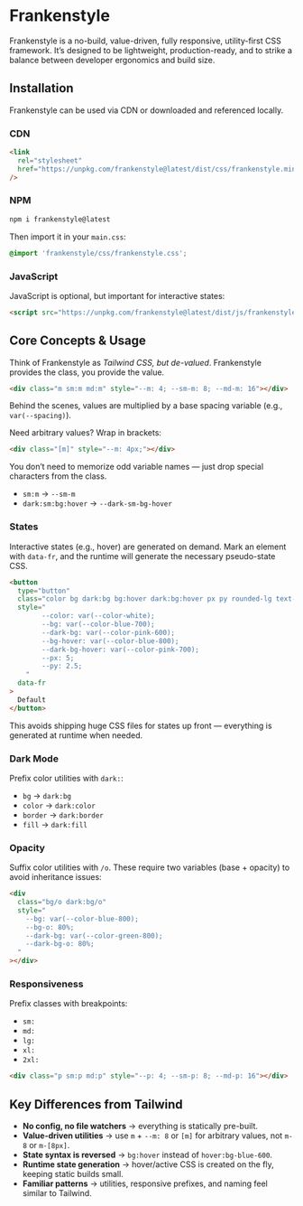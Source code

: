 # Frankenstyle

Frankenstyle is a no-build, value-driven, fully responsive, utility-first CSS framework. It’s designed to be lightweight, production-ready, and to strike a balance between developer ergonomics and build size.

## Installation

Frankenstyle can be used via CDN or downloaded and referenced locally.

### CDN

```html
<link
  rel="stylesheet"
  href="https://unpkg.com/frankenstyle@latest/dist/css/frankenstyle.min.css"
/>
```

### NPM

```bash
npm i frankenstyle@latest
```

Then import it in your `main.css`:

```css
@import 'frankenstyle/css/frankenstyle.css';
```

### JavaScript

JavaScript is optional, but important for interactive states:

```html
<script src="https://unpkg.com/frankenstyle@latest/dist/js/frankenstyle.min.js"></script>
```

## Core Concepts & Usage

Think of Frankenstyle as _Tailwind CSS, but de-valued_. Frankenstyle provides the class, you provide the value.

```html
<div class="m sm:m md:m" style="--m: 4; --sm-m: 8; --md-m: 16"></div>
```

Behind the scenes, values are multiplied by a base spacing variable (e.g., `var(--spacing)`).

Need arbitrary values? Wrap in brackets:

```html
<div class="[m]" style="--m: 4px;"></div>
```

You don’t need to memorize odd variable names — just drop special characters from the class.

- `sm:m` → `--sm-m`
- `dark:sm:bg:hover` → `--dark-sm-bg-hover`

### States

Interactive states (e.g., hover) are generated on demand. Mark an element with `data-fr`, and the runtime will generate the necessary pseudo-state CSS.

```html
<button
  type="button"
  class="color bg dark:bg bg:hover dark:bg:hover px py rounded-lg text-sm font-medium"
  style="
        --color: var(--color-white);
        --bg: var(--color-blue-700);
        --dark-bg: var(--color-pink-600);
        --bg-hover: var(--color-blue-800);
        --dark-bg-hover: var(--color-pink-700);
        --px: 5;
        --py: 2.5;
    "
  data-fr
>
  Default
</button>
```

This avoids shipping huge CSS files for states up front — everything is generated at runtime when needed.

### Dark Mode

Prefix color utilities with `dark:`:

- `bg` → `dark:bg`
- `color` → `dark:color`
- `border` → `dark:border`
- `fill` → `dark:fill`

### Opacity

Suffix color utilities with `/o`. These require two variables (base + opacity) to avoid inheritance issues:

```html
<div
  class="bg/o dark:bg/o"
  style="
    --bg: var(--color-blue-800);
    --bg-o: 80%;
    --dark-bg: var(--color-green-800);
    --dark-bg-o: 80%;
  "
></div>
```

### Responsiveness

Prefix classes with breakpoints:

- `sm:`
- `md:`
- `lg:`
- `xl:`
- `2xl:`

```html
<div class="p sm:p md:p" style="--p: 4; --sm-p: 8; --md-p: 16"></div>
```

## Key Differences from Tailwind

- **No config, no file watchers** → everything is statically pre-built.
- **Value-driven utilities** → use `m` + `--m: 8` or `[m]` for arbitrary values, not `m-8` or `m-[8px]`.
- **State syntax is reversed** → `bg:hover` instead of `hover:bg-blue-600`.
- **Runtime state generation** → hover/active CSS is created on the fly, keeping static builds small.
- **Familiar patterns** → utilities, responsive prefixes, and naming feel similar to Tailwind.
